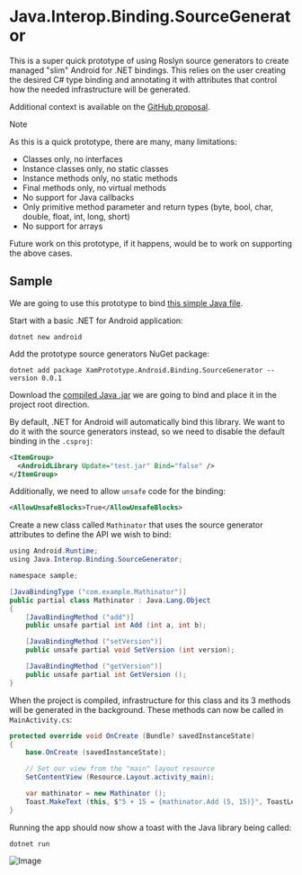 # Java.Interop.Binding.SourceGenerator

This is a super quick prototype of using Roslyn source generators to create managed
"slim" Android for .NET bindings.  This relies on the user creating the desired C#
type binding and annotating it with attributes that control how the needed infrastructure
will be generated.

Additional context is available on the [GitHub proposal](https://github.com/dotnet/java-interop/issues/1300).

>[!NOTE]
> As this is a quick prototype, there are many, many limitations:
> 
> - Classes only, no interfaces
> - Instance classes only, no static classes
> - Instance methods only, no static methods
> - Final methods only, no virtual methods
> - No support for Java callbacks
> - Only primitive method parameter and return types (byte, bool, char, double, float, int, long, short)
> - No support for arrays
> 
> Future work on this prototype, if it happens, would be to work on supporting the above cases.

## Sample

We are going to use this prototype to bind [this simple Java file](https://github.com/jpobst/Java.Interop.Binding.SourceGenerator/blob/main/java/Mathinator.java).

Start with a basic .NET for Android application:

```cli
dotnet new android
```

Add the prototype source generators NuGet package:

```cli
dotnet add package XamPrototype.Android.Binding.SourceGenerator --version 0.0.1
```

Download the [compiled Java .jar](https://github.com/jpobst/Java.Interop.Binding.SourceGenerator/raw/refs/heads/main/lib/test.jar) we are going to bind and place it in the project root direction.

By default, .NET for Android will automatically bind this library. We want to do it with the source
generators instead, so we need to disable the default binding in the `.csproj`:

```xml
<ItemGroup>
  <AndroidLibrary Update="test.jar" Bind="false" />
</ItemGroup>
```

Additionally, we need to allow `unsafe` code for the binding:

```xml
<AllowUnsafeBlocks>True</AllowUnsafeBlocks>
```

Create a new class called `Mathinator` that uses the source generator attributes to define the
API we wish to bind:

```java
using Android.Runtime;
using Java.Interop.Binding.SourceGenerator;

namespace sample;

[JavaBindingType ("com.example.Mathinator")]
public partial class Mathinator : Java.Lang.Object
{
	[JavaBindingMethod ("add")]
	public unsafe partial int Add (int a, int b);

	[JavaBindingMethod ("setVersion")]
	public unsafe partial void SetVersion (int version);

	[JavaBindingMethod ("getVersion")]
	public unsafe partial int GetVersion ();
}
```

When the project is compiled, infrastructure for this class and its 3 methods will be generated in
the background.  These methods can now be called in `MainActivity.cs`:

```csharp
protected override void OnCreate (Bundle? savedInstanceState)
{
	base.OnCreate (savedInstanceState);

	// Set our view from the "main" layout resource
	SetContentView (Resource.Layout.activity_main);

	var mathinator = new Mathinator ();
	Toast.MakeText (this, $"5 + 15 = {mathinator.Add (5, 15)}", ToastLength.Long).Show ();
}
```

Running the app should now show a toast with the Java library being called:

```cli
dotnet run
```

![Image](https://github.com/user-attachments/assets/94284180-4ab7-4eb8-98f6-8c90771d4f07)
